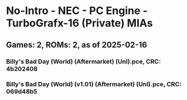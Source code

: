 # No-Intro - NEC - PC Engine - TurboGrafx-16 (Private) MIAs
## Games: 2, ROMs: 2, as of 2025-02-16

### Billy's Bad Day (World) (Aftermarket) (Unl).pce, CRC: 4b202408
### Billy's Bad Day (World) (v1.01) (Aftermarket) (Unl).pce, CRC: 069d48b5
